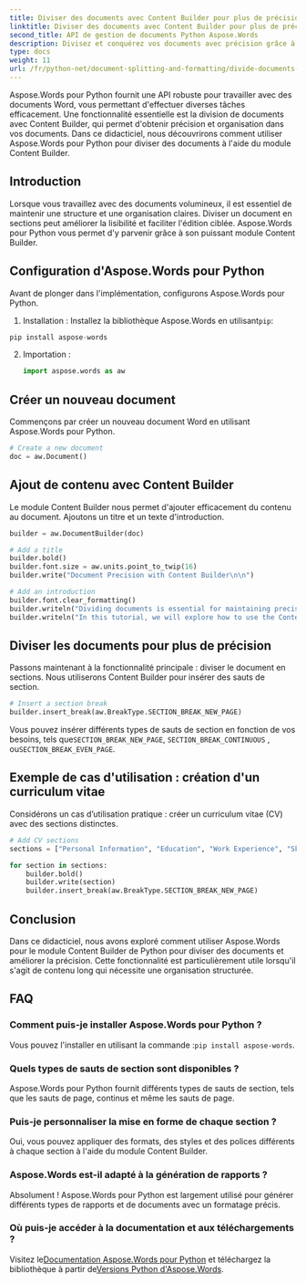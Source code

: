 ```yaml
---
title: Diviser des documents avec Content Builder pour plus de précision
linktitle: Diviser des documents avec Content Builder pour plus de précision
second_title: API de gestion de documents Python Aspose.Words
description: Divisez et conquérez vos documents avec précision grâce à Aspose.Words pour Python. Découvrez comment exploiter Content Builder pour extraire et organiser efficacement votre contenu.
type: docs
weight: 11
url: /fr/python-net/document-splitting-and-formatting/divide-documents-content-builder/
---
```


Aspose.Words pour Python fournit une API robuste pour travailler avec des documents Word, vous permettant d'effectuer diverses tâches efficacement. Une fonctionnalité essentielle est la division de documents avec Content Builder, qui permet d'obtenir précision et organisation dans vos documents. Dans ce didacticiel, nous découvrirons comment utiliser Aspose.Words pour Python pour diviser des documents à l'aide du module Content Builder.

## Introduction

Lorsque vous travaillez avec des documents volumineux, il est essentiel de maintenir une structure et une organisation claires. Diviser un document en sections peut améliorer la lisibilité et faciliter l'édition ciblée. Aspose.Words pour Python vous permet d'y parvenir grâce à son puissant module Content Builder.

## Configuration d'Aspose.Words pour Python

Avant de plonger dans l'implémentation, configurons Aspose.Words pour Python.

1.  Installation : Installez la bibliothèque Aspose.Words en utilisant`pip`:
   
   ```python
   pip install aspose-words
   ```

2. Importation :
   
   ```python
   import aspose.words as aw
   ```

## Créer un nouveau document

Commençons par créer un nouveau document Word en utilisant Aspose.Words pour Python.

```python
# Create a new document
doc = aw.Document()
```

## Ajout de contenu avec Content Builder

Le module Content Builder nous permet d'ajouter efficacement du contenu au document. Ajoutons un titre et un texte d'introduction.

```python
builder = aw.DocumentBuilder(doc)

# Add a title
builder.bold()
builder.font.size = aw.units.point_to_twip(16)
builder.write("Document Precision with Content Builder\n\n")

# Add an introduction
builder.font.clear_formatting()
builder.writeln("Dividing documents is essential for maintaining precision and organization in lengthy content.")
builder.writeln("In this tutorial, we will explore how to use the Content Builder module to achieve this.")
```

## Diviser les documents pour plus de précision

Passons maintenant à la fonctionnalité principale : diviser le document en sections. Nous utiliserons Content Builder pour insérer des sauts de section.

```python
# Insert a section break
builder.insert_break(aw.BreakType.SECTION_BREAK_NEW_PAGE)
```

 Vous pouvez insérer différents types de sauts de section en fonction de vos besoins, tels que`SECTION_BREAK_NEW_PAGE`, `SECTION_BREAK_CONTINUOUS` , ou`SECTION_BREAK_EVEN_PAGE`.

## Exemple de cas d'utilisation : création d'un curriculum vitae

Considérons un cas d’utilisation pratique : créer un curriculum vitae (CV) avec des sections distinctes.

```python
# Add CV sections
sections = ["Personal Information", "Education", "Work Experience", "Skills", "References"]

for section in sections:
    builder.bold()
    builder.write(section)
    builder.insert_break(aw.BreakType.SECTION_BREAK_NEW_PAGE)
```

## Conclusion

Dans ce didacticiel, nous avons exploré comment utiliser Aspose.Words pour le module Content Builder de Python pour diviser des documents et améliorer la précision. Cette fonctionnalité est particulièrement utile lorsqu'il s'agit de contenu long qui nécessite une organisation structurée.

## FAQ

### Comment puis-je installer Aspose.Words pour Python ?
 Vous pouvez l'installer en utilisant la commande :`pip install aspose-words`.

### Quels types de sauts de section sont disponibles ?
Aspose.Words pour Python fournit différents types de sauts de section, tels que les sauts de page, continus et même les sauts de page.

### Puis-je personnaliser la mise en forme de chaque section ?
Oui, vous pouvez appliquer des formats, des styles et des polices différents à chaque section à l'aide du module Content Builder.

### Aspose.Words est-il adapté à la génération de rapports ?
Absolument ! Aspose.Words pour Python est largement utilisé pour générer différents types de rapports et de documents avec un formatage précis.

### Où puis-je accéder à la documentation et aux téléchargements ?
 Visitez le[Documentation Aspose.Words pour Python](https://reference.aspose.com/words/python-net/) et téléchargez la bibliothèque à partir de[Versions Python d'Aspose.Words](https://releases.aspose.com/words/python/).
